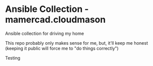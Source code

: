 # Ansible Collection - mamercad.cloudmason

Ansible collection for driving my home

This repo probably only makes sense for me, but, it'll keep me honest (keeping it public will force me to "do things correctly")

Testing
